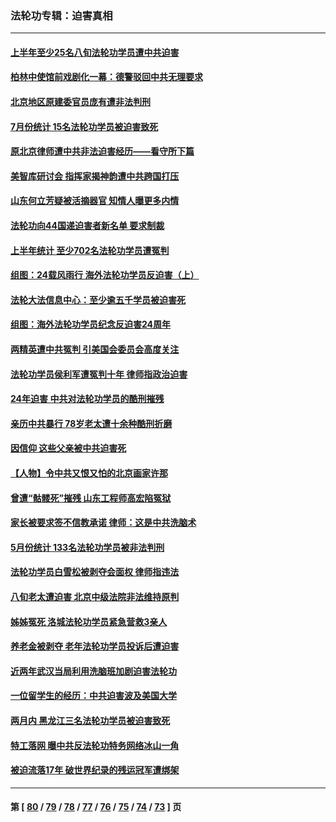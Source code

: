 ### 法轮功专辑：迫害真相
---
#### [上半年至少25名八旬法轮功学员遭中共迫害](../../pages/nf4379/n14048655.md?08150430) 
#### [柏林中使馆前戏剧化一幕：德警驳回中共无理要求](../../pages/nf4379/n14050320.md?08150430) 
#### [北京地区原建委官员庞有遭非法判刑](../../pages/nf4379/n14049897.md?08150430) 
#### [7月份统计 15名法轮功学员被迫害致死](../../pages/nf4379/n14048158.md?08150430) 
#### [原北京律师遭中共非法迫害经历——看守所下篇](../../pages/nf4379/n14040009.md?08150430) 
#### [美智库研讨会 指挥家揭神韵遭中共跨国打压](../../pages/nf4379/n14048476.md?08150430) 
#### [山东何立芳疑被活摘器官 知情人曝更多内情](../../pages/nf4379/n14047530.md?08150430) 
#### [法轮功向44国递迫害者新名单 要求制裁](../../pages/nf4379/n14046082.md?08150430) 
#### [上半年统计 至少702名法轮功学员遭冤判](../../pages/nf4379/n14045278.md?08150430) 
#### [组图：24载风雨行 海外法轮功学员反迫害（上）](../../pages/nf4379/n14031583.md?08150430) 
#### [法轮大法信息中心：至少逾五千学员被迫害死](../../pages/nf4379/n14043255.md?08150430) 
#### [组图：海外法轮功学员纪念反迫害24周年](../../pages/nf4379/n14037675.md?08150430) 
#### [两精英遭中共冤判 引美国会委员会高度关注](../../pages/nf4379/n14026429.md?08150430) 
#### [法轮功学员侯利军遭冤判十年 律师指政治迫害](../../pages/nf4379/n14020465.md?08150430) 
#### [24年迫害 中共对法轮功学员的酷刑摧残](../../pages/nf4379/n14016856.md?08150430) 
#### [亲历中共暴行 78岁老太遭十余种酷刑折磨](../../pages/nf4379/n14016167.md?08150430) 
#### [因信仰 这些父亲被中共迫害死](../../pages/nf4379/n14015381.md?08150430) 
#### [【人物】令中共又恨又怕的北京画家许那](../../pages/nf4379/n14015698.md?08150430) 
#### [曾遭“骷髅死”摧残 山东工程师高宏陷冤狱](../../pages/nf4379/n14014585.md?08150430) 
#### [家长被要求签不信教承诺 律师：这是中共洗脑术](../../pages/nf4379/n14014255.md?08150430) 
#### [5月份统计 133名法轮功学员被非法判刑](../../pages/nf4379/n14013124.md?08150430) 
#### [法轮功学员白雪松被剥夺会面权 律师指违法](../../pages/nf4379/n14012545.md?08150430) 
#### [八旬老太遭迫害 北京中级法院非法维持原判](../../pages/nf4379/n14011579.md?08150430) 
#### [姊姊冤死 洛城法轮功学员紧急营救3亲人](../../pages/nf4379/n14011859.md?08150430) 
#### [养老金被剥夺 老年法轮功学员投诉后遭迫害](../../pages/nf4379/n14011154.md?08150430) 
#### [近两年武汉当局利用洗脑班加剧迫害法轮功](../../pages/nf4379/n14009413.md?08150430) 
#### [一位留学生的经历：中共迫害波及美国大学](../../pages/nf4379/n14008375.md?08150430) 
#### [两月内 黑龙江三名法轮功学员被迫害致死](../../pages/nf4379/n14006552.md?08150430) 
#### [特工落网 曝中共反法轮功特务网络冰山一角](../../pages/nf4379/n14006412.md?08150430) 
#### [被迫流落17年 破世界纪录的残运冠军遭绑架](../../pages/nf4379/n14006004.md?08150430) 

---
#### 第 [ [80](./80.md?08150430) / [79](./79.md?08150430) / [78](./78.md?08150430) / [77](./77.md?08150430) / [76](./76.md?08150430) / [75](./75.md?08150430) / [74](./74.md?08150430) / [73](./73.md?08150430) ] 页
